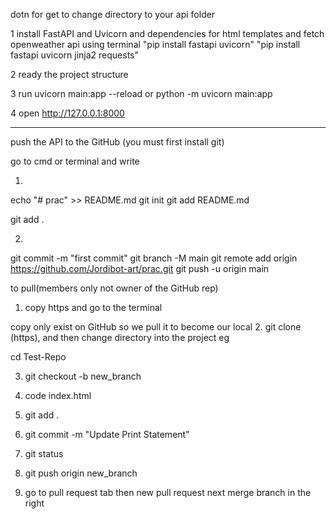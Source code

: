 dotn for get to change directory to your api folder

1 install FastAPI and Uvicorn and dependencies for html templates and fetch openweather api using terminal
"pip install fastapi uvicorn"
"pip install fastapi uvicorn jinja2 requests"

2 ready the project structure

3 run uvicorn main:app --reload or python -m uvicorn main:app

4 open http://127.0.0.1:8000

---

push the API to the GitHub
(you must first install git)

go to cmd or terminal and write

1.
echo "# prac" >> README.md
git init
git add README.md

git add .

2.
git commit -m "first commit"
git branch -M main
git remote add origin https://github.com/Jordibot-art/prac.git
git push -u origin main


to pull(members only not owner of the GitHub rep)

1. copy https and go to the terminal

copy only exist on GitHub so we pull it to become our local
2. git clone (https), and then change directory into the project eg 

cd Test-Repo

3. git checkout -b new_branch

4. code index.html

5. git add .

6. git commit -m "Update Print Statement"

7. git status

8. git push origin new_branch

10. go to pull request tab
then new pull request next
merge branch in the right

